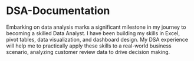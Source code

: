 # DSA-Documentation
Embarking on data analysis marks a significant milestone in my journey to becoming a skilled Data Analyst. I have been building my skills in Excel, pivot tables, data visualization, and dashboard design. My DSA experience will help me to practically apply these skills to a real-world business scenario, analyzing customer review data to drive decision making.
